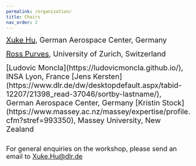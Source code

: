```yaml
---
permalink: /organization/
title: Chairs
nav_order: 2
---
```




<span style="font-size:20px; ">  [Xuke Hu](https://scholar.google.de/citations?hl=en&user=xCj17L0AAAAJ&view_op=list_works&sortby=pubdate), German Aerospace Center, Germany </span>

<span style="font-size:20px;"> [Ross Purves](https://www.geo.uzh.ch/~rsp/), University of Zurich, Switzerland</span>

<span style="font-size:20px;"> 
[Ludovic Moncla](https://ludovicmoncla.github.io/), INSA Lyon, France </span>

<span style="font-size:20px;"> 
[Jens Kersten](https://www.dlr.de/dw/desktopdefault.aspx/tabid-12207/21398_read-37046/sortby-lastname/), German Aerospace Center, Germany </span>


<span style="font-size:20px;"> 
[Kristin Stock](https://www.massey.ac.nz/massey/expertise/profile.cfm?stref=993350), Massey University, New Zealand</span>


\
<span style="font-size:18px;">  For general enquiries on the workshop, please send an email to [Xuke.Hu@dlr.de](mailto:Xuke.Hu@dlr.de)
